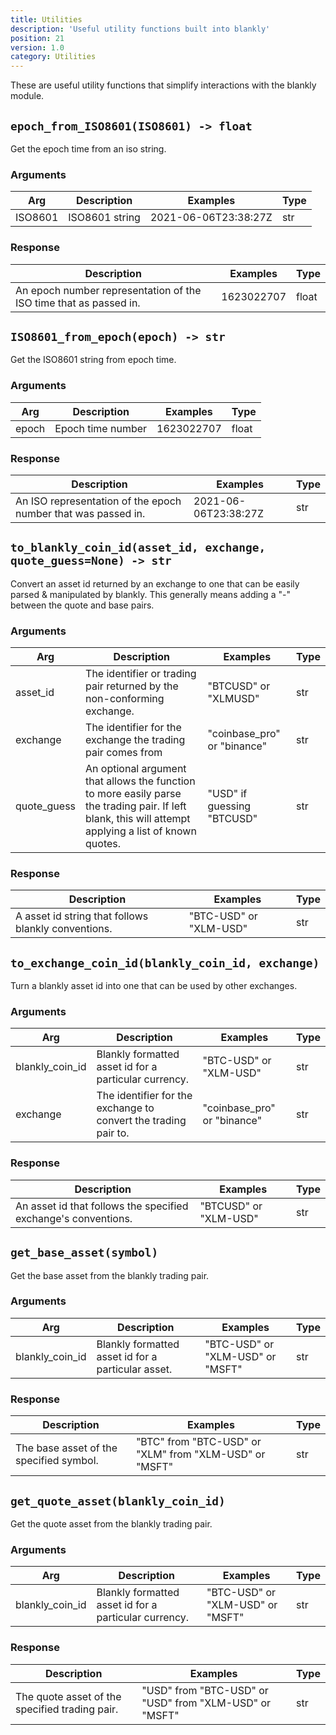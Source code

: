 ```yaml
---
title: Utilities
description: 'Useful utility functions built into blankly'
position: 21
version: 1.0
category: Utilities
---
```


These are useful utility functions that simplify interactions with the blankly module.

## `epoch_from_ISO8601(ISO8601) -> float`

Get the epoch time from an iso string.

### Arguments

| Arg     | Description    | Examples             | Type |
| ------- | -------------- | -------------------- | ---- |
| ISO8601 | ISO8601 string | 2021-06-06T23:38:27Z | str  |

### Response

| Description                                                  | Examples   | Type  |
| ------------------------------------------------------------ | ---------- | ----- |
| An epoch number representation of the ISO time that as passed in. | 1623022707 | float |

## `ISO8601_from_epoch(epoch) -> str`

Get the ISO8601 string from epoch time.

### Arguments

| Arg   | Description       | Examples   | Type  |
| ----- | ----------------- | ---------- | ----- |
| epoch | Epoch time number | 1623022707 | float |

### Response

| Description                                                  | Examples             | Type |
| ------------------------------------------------------------ | -------------------- | ---- |
| An ISO representation of the epoch number that was passed in. | 2021-06-06T23:38:27Z | str  |

## `to_blankly_coin_id(asset_id, exchange, quote_guess=None) -> str`

Convert an asset id returned by an exchange to one that can be easily parsed & manipulated by blankly. This generally means adding a "-" between the quote and base pairs.

### Arguments

| Arg         | Description                                                  | Examples                    | Type |
| ----------- | ------------------------------------------------------------ | --------------------------- | ---- |
| asset_id    | The identifier or trading pair returned by the non-conforming exchange. | "BTCUSD" or "XLMUSD"        | str  |
| exchange    | The identifier for the exchange the trading pair comes from  | "coinbase_pro" or "binance" | str  |
| quote_guess | An optional argument that allows the function to more easily parse the trading pair. If left blank, this will attempt applying a list of known quotes. | "USD" if guessing "BTCUSD"  | str  |

### Response

| Description                                         | Examples               | Type |
| --------------------------------------------------- | ---------------------- | ---- |
| A asset id string that follows blankly conventions. | "BTC-USD" or "XLM-USD" | str  |

## `to_exchange_coin_id(blankly_coin_id, exchange)`

Turn a blankly asset id into one that can be used by other exchanges.

### Arguments

| Arg             | Description                                                  | Examples                    | Type |
| --------------- | ------------------------------------------------------------ | --------------------------- | ---- |
| blankly_coin_id | Blankly formatted asset id for a particular currency.        | "BTC-USD" or "XLM-USD"      | str  |
| exchange        | The identifier for the exchange to convert the trading pair to. | "coinbase_pro" or "binance" | str  |

### Response

| Description                                                  | Examples              | Type |
| ------------------------------------------------------------ | --------------------- | ---- |
| An asset id that follows the specified exchange's conventions. | "BTCUSD" or "XLM-USD" | str  |

## `get_base_asset(symbol)`

Get the base asset from the blankly trading pair.

### Arguments

| Arg             | Description                                        | Examples                         | Type |
| --------------- | -------------------------------------------------- | -------------------------------- | ---- |
| blankly_coin_id | Blankly formatted asset id for a particular asset. | "BTC-USD" or "XLM-USD" or "MSFT" | str  |

### Response

| Description                             | Examples                                               | Type |
| --------------------------------------- | ------------------------------------------------------ | ---- |
| The base asset of the specified symbol. | "BTC" from "BTC-USD" or "XLM" from "XLM-USD" or "MSFT" | str  |

## `get_quote_asset(blankly_coin_id)`

Get the quote asset from the blankly trading pair.

### Arguments

| Arg             | Description                                           | Examples                         | Type |
| --------------- | ----------------------------------------------------- | -------------------------------- | ---- |
| blankly_coin_id | Blankly formatted asset id for a particular currency. | "BTC-USD" or "XLM-USD" or "MSFT" | str  |

### Response

| Description                                    | Examples                                               | Type |
| ---------------------------------------------- | ------------------------------------------------------ | ---- |
| The quote asset of the specified trading pair. | "USD" from "BTC-USD" or "USD" from "XLM-USD" or "MSFT" | str  |

